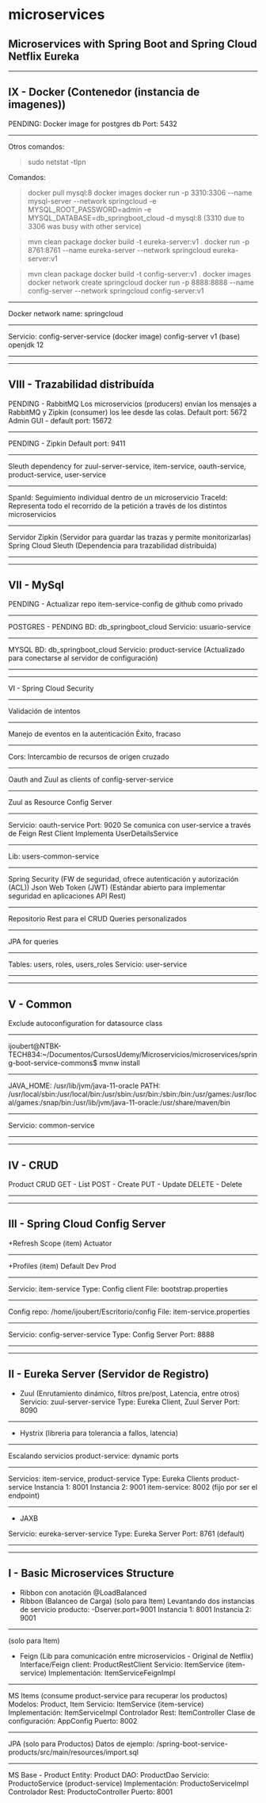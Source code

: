 # microservices
Microservices with Spring Boot and Spring Cloud Netflix Eureka
-----------
-----------

IX - Docker (Contenedor (instancia de imagenes))
-----------
PENDING: Docker image for postgres db
Port: 5432

-----------
Otros comandos:
> sudo netstat -tlpn

Comandos:

> docker pull mysql:8
> docker images
> docker run -p 3310:3306 --name mysql-server --network springcloud -e MYSQL_ROOT_PASSWORD=admin -e MYSQL_DATABASE=db_springboot_cloud -d mysql:8
(3310 due to 3306 was busy with other service)

> mvn clean package
> docker build -t eureka-server:v1 .
> docker run -p 8761:8761 --name eureka-server --network springcloud eureka-server:v1

> mvn clean package
> docker build -t config-server:v1 .
> docker images 
> docker network create springcloud
> docker run -p 8888:8888 --name config-server --network springcloud config-server:v1

-----------
Docker network
name: springcloud

-----------
Servicio: config-server-service
(docker image) config-server v1
(base) openjdk 12

-----------
-----------

VIII - Trazabilidad distribuída
-----------
PENDING - RabbitMQ
Los microservicios (producers) envían los mensajes a RabbitMQ y Zipkin (consumer) los lee desde las colas. 
Default port: 5672
Admin GUI - default port: 15672

-----------
PENDING - Zipkin
Default port: 9411

-----------
Sleuth dependency for 
zuul-server-service, item-service, oauth-service, product-service, user-service

-----------
SpanId: Seguimiento individual dentro de un microservicio
TraceId: Representa todo el recorrido de la petición a través de los distintos microservicios

-----------
Servidor Zipkin (Servidor para guardar las trazas y permite monitorizarlas)
Spring Cloud Sleuth (Dependencia para trazabilidad distribuída)

-----------
-----------

VII - MySql
-----------
PENDING - Actualizar repo item-service-config de github como privado

-----------
POSTGRES - PENDING
BD: db_springboot_cloud
Servicio: usuario-service

-----------
MYSQL
BD: db_springboot_cloud
Servicio: product-service
(Actualizado para conectarse al servidor de configuración)

-----------
-----------

VI - Spring Cloud Security

-----------
Validación de intentos

-----------
Manejo de eventos en la autenticación
Éxito, fracaso

-----------
Cors: Intercambio de recursos de origen cruzado

-----------
Oauth and Zuul as clients of config-server-service

-----------
Zuul as Resource Config Server

-----------
Servicio: oauth-service
Port: 9020
Se comunica con user-service a través de Feign Rest Client
Implementa UserDetailsService

-----------
Lib: users-common-service

-----------
Spring Security (FW de seguridad, ofrece autenticación y autorización (ACL))
Json Web Token (JWT) (Estándar abierto para implementar seguridad en aplicaciones API Rest)

-----------
Repositorio Rest para el CRUD
Queries personalizados

-----------
JPA for queries

-----------
Tables: users, roles, users_roles
Servicio: user-service

-----------
-----------

V - Common
-----------
Exclude autoconfiguration for datasource class

-----------
ijoubert@NTBK-TECH834:~/Documentos/CursosUdemy/Microservicios/microservices/spring-boot-service-commons$ mvnw install

-----------
JAVA_HOME: /usr/lib/jvm/java-11-oracle
PATH: /usr/local/sbin:/usr/local/bin:/usr/sbin:/usr/bin:/sbin:/bin:/usr/games:/usr/local/games:/snap/bin:/usr/lib/jvm/java-11-oracle:/usr/share/maven/bin

-----------
Servicio: common-service

-----------
-----------

IV - CRUD
-----------
Product CRUD
GET - List
POST - Create
PUT - Update
DELETE - Delete

-----------
-----------

III - Spring Cloud Config Server
-----------
+Refresh Scope (item)
Actuator

-----------
+Profiles (item)
Default
Dev
Prod

-----------
Servicio: item-service
Type: Config client
File: bootstrap.properties

-----------
Config repo:
/home/ijoubert/Escritorio/config
File: item-service.properties

-----------
Servicio: config-server-service
Type: Config Server
Port: 8888

-----------
-----------

II - Eureka Server (Servidor de Registro)
-----------
+ Zuul (Enrutamiento dinámico, filtros pre/post, Latencia, entre otros)
Servicio: zuul-server-service
Type: Eureka Client, Zuul Server
Port: 8090

-----------
+ Hystrix (libreria para tolerancia a fallos, latencia)

-----------
Escalando servicios
product-service: dynamic ports

-----------
Servicios: item-service, product-service
Type: Eureka Clients
product-service
  Instancia 1: 8001
  Instancia 2: 9001
item-service: 8002 (fijo por ser el endpoint)

-----------
+ JAXB

Servicio: eureka-server-service
Type: Eureka Server
Port: 8761 (default)

-----------
-----------

I - Basic Microservices Structure
-----------
+ Ribbon con anotación @LoadBalanced
+ Ribbon (Balanceo de Carga)
(solo para Item)
    Levantando dos instancias de servicio producto: -Dserver.port=9001
    Instancia 1: 8001
    Instancia 2: 9001

-----------
(solo para Item)
+ Feign (Lib para comunicación entre microservicios - Original de Netflix) 
Interface/Feign client: ProductRestClient
Servicio: ItemService (item-service)
    Implementación: ItemServiceFeignImpl

-----------
MS Items (consume product-service para recuperar los productos) 
Modelos: Product, Item
Servicio: ItemService (item-service)
    Implementación: ItemServiceImpl
Controlador Rest: ItemController
Clase de configuración: AppConfig
Puerto: 8002

-----------
JPA (solo para Productos)
Datos de ejemplo: /spring-boot-service-products/src/main/resources/import.sql

-----------
MS Base - Product
Entity: Product
DAO: ProductDao
Servicio: ProductoService (product-service)
    Implementación: ProductoServiceImpl
Controlador Rest: ProductoController
Puerto: 8001
